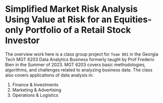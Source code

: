 # Simplified Market Risk Analysis Using Value at Risk for an Equities-only Portfolio of a Retail Stock Investor

The overview work here is a class group project for `Team 001` in the Georgia Tech MGT 6203 Data Analytics Business formerly taught by Prof Frederic Bien in the Summer of 2023. MGT 6203 covers basic methodologies, algorithms, and challenges related to analyzing business data. The class also covers applications of data analysis in:
1)	Finance & Investments
2)	Marketing & Advertising
3)	Operations & Logistics
